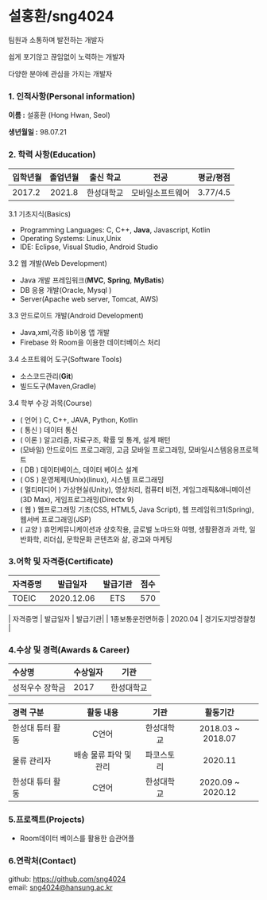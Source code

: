 # 설홍환/sng4024
팀원과 소통하며 발전하는 개발자

쉽게 포기않고 끊임없이 노력하는 개발자

다양한 분야에 관심을 가지는 개발자

### 1. 인적사항(Personal information)
   **이름 :** 설홍환  (Hong Hwan, Seol)

   **생년월일 :** 98.07.21
### 2. 학력 사항(Education)
| 입학년월 | 졸업년월 | 출신 학교 |전공 | 평균/평점 |
| :---         |     :---:      |        :---:   |    :---:      | :---:       |
| 2017.2 | 2021.8 | 한성대학교   |모바일소프트웨어 | 3.77/4.5 |

<!--### 3. 보유기술(Technical Skills)-->

3.1  기초지식(Basics)
* Programming Languages: C, C++, __Java__, Javascript, Kotlin
* Operating Systems: Linux,Unix
* IDE: Eclipse, Visual Studio, Android Studio

3.2 웹 개발(Web Development)
* Java 개발 프레임워크(__MVC__, __Spring__, __MyBatis__)
* DB 응용 개발(Oracle, Mysql )
* Server(Apache web server, Tomcat, AWS)

3.3 안드로이드 개발(Android Development)
* Java,xml,각종 lib이용 앱 개발
* Firebase 와 Room을 이용한 데이터베이스 처리

3.4 소프트웨어 도구(Software Tools)
* 소스코드관리(__Git__)
* 빌드도구(Maven,Gradle)

3.4 학부 수강 과목(Course)
* ( 언어 ) C, C++, JAVA, Python, Kotlin
* ( 통신 ) 데이터 통신 
* ( 이론 ) 알고리즘, 자료구조, 확률 및 통계, 설계 패턴
* (모바일) 안드로이드 프로그래밍, 고금 모바일 프로그래밍, 모바일시스템응용프로젝트
* ( DB ) 데이터베이스, 데이터 베이스 설계
* ( OS ) 운영체제(Unix)(linux), 시스템 프로그래밍
* ( 멀티미디어 ) 가상현실(Unity), 영상처리, 컴퓨터 비전, 게임그래픽&애니메이션(3D Max), 게임프로그래밍(Directx 9)
* ( 웹 ) 웹프로그래밍 기초(CSS, HTML5, Java Script), 웹 프레임워크1(Spring), 웹서버 프로그래밍(JSP)
* ( 교양 ) 휴먼케뮤니케이션과 상호작용, 글로벌 노마드와 여행, 생활환경과 과학, 일반화학, 리더십, 문학문화 콘텐츠와 삶, 광고와 마케팅 


### 3.어학 및 자격증(Certificate)

| 자격증명 | 발급일자  | 발급기관| 점수 | 
| :---         |     :---:      |     :---:   |   :---:   |  
| TOEIC | 2020.12.06 | ETS   | 570  |
 
| 자격증명 | 발급일자  | 발급기관|
| 1종보통운전면허증 | 2020.04 | 경기도지방경찰청 | 

### 4.수상 및 경력(Awards & Career)

| 수상명 | 수상일자 | 기관 |
| :---         |     :---      |         :---:    |
| 성적우수 장학금  |2017    | 한성대학교   |

| 경력 구분 | 활동 내용 | 기관 |활동기간 |
| :---         |     :---:      |        :---:   |    :---:      |
| 한성대 튜터 활동 | C언어   | 한성대학교     |2018.03 ~ 2018.07  |
| 물류 관리자 |  배송 물류 파악 및 관리   | 파코스토리   |2020.11  |
| 한성대 튜터 활동| C언어 | 한성대학교| 2020.09 ~ 2020.12|
### 5.프로젝트(Projects)
* Room데이터 베이스를 활용한 습관어플

### 6.연락처(Contact)
github: https://github.com/sng4024  
email: sng4024@hansung.ac.kr  

